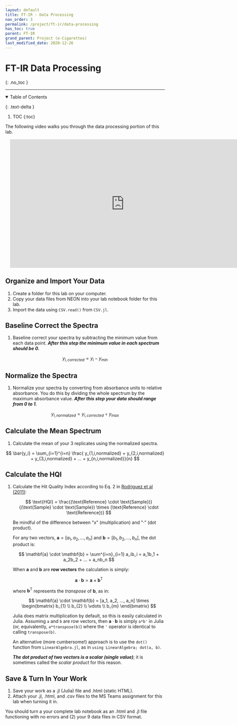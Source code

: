 ```yaml
---
layout: default
title: FT-IR - Data Processing
nav_order: 3
permalink: /project/ft-ir/data-processing
has_toc: true
parent: FT-IR
grand_parent: Project (e-Cigarettes)
last_modified_date: 2020-12-26
---
```


# FT-IR Data Processing
{: .no_toc  }

----

<details open markdown="block">
  <summary>
  Table of Contents
  </summary>

  {: .text-delta }
1. TOC
{:toc}
</details>


The following video walks you through the data processing portion of this lab.




<iframe src="https://wcu.hosted.panopto.com/Panopto/Pages/Embed.aspx?id=683a0991-3eb6-4e62-8bda-ac4600e1a364&autoplay=false&offerviewer=true&showtitle=true&showbrand=false&start=0&interactivity=all" height="405" width="720" frameBorder = "0" style="border: 0px solid #464646; display: block; margin: 15px;" allowfullscreen allow="autoplay"></iframe>

## Organize and Import Your Data

1. Create a folder for this lab on your computer.
1. Copy your data files from NEON into your lab notebook folder for this lab.
1. Import the data using `CSV.read()` from `CSV.jl`.

## Baseline Correct the Spectra 

1. Baseline correct your spectra by subtracting the minimum value from each data point.  ***After this step the minimum value in each spectrum should be 0.***

$$
y_{i,corrected} = y_{i} - y_{min}
$$

## Normalize the Spectra

1. Normalize your spectra by converting from absorbance units to relative absorbance.  You do this by dividing the whole spectrum by the maximum absorbance value.  ***After this step your data should range from 0 to 1.***

$$
y_{i,normalized} = y_{i,corrected} \div y_{max}
$$

## Calculate the Mean Spectrum

1. Calculate the mean of your 3 replicates using the normalized spectra.

$$
\bar{y_i} = \sum_{i=1}^{i=n} \frac{ y_{1,i,normalized} + y_{2,i,normalized} + y_{3,i,normalized} + ... + y_{n,i,normalized}}{n}
$$

## Calculate the HQI  

1. Calculate the Hit Quality Index according to Eq. 2 in [Rodriguez et al (2011)](https://www.researchgate.net/publication/51602215_Standardization_of_Raman_spectra_for_transfer_of_spectral_libraries_across_different_instruments):

    $$
    \text{HQI} = \frac{(\text{Reference} \cdot \text{Sample})}{(\text{Sample} \cdot \text{Sample}) \times (\text{Reference} \cdot \text{Reference})}
    $$

    Be mindful of the difference between "x" (multiplication) and "·" (dot product). 

    For any two vectors, $\mathbf{a} = [a_1, a_2, ..., a_n]$ and $\mathbf{b} = [b_1, b_2, ..., b_n]$, the dot product is:

    $$
    \mathbf{a} \cdot \mathbf{b} = \sum^{i=n}_{i=1} a_ib_i = a_1b_1 + a_2b_2 + ... + a_nb_n
    $$

    When $\mathbf{a}$ and $\mathbf{b}$ are **row vectors** the calculation is simply:

    $$
    \mathbf{a} \cdot \mathbf{b} = \mathbf{a} \times \mathbf{b}^\text{T}
    $$

    where $\mathbf{b}^\text{T}$ represents the *transpose* of $\mathbf{b}$, as in:

    $$
    \mathbf{a} \cdot \mathbf{b} = [a_1, a_2, ..., a_n] \times \begin{bmatrix}
               b_{1} \\
               b_{2} \\
               \vdots \\
               b_{m}
             \end{bmatrix}
    $$

    Julia does matrix multiplication by default, so this is easily calculated in Julia.  Assuming `a` and `b` are row vectors, then $\mathbf{a} \cdot \mathbf{b}$ is simply `a*b'` in Julia (or, equivalently, `a*transpose(b)`) where the `'` operator is identical to calling `transpose(b)`.  
    
    An alternative (more cumbersome!) approach is to use the `dot()` function from `LinearAlgebra.jl`, as in `using LinearAlgebra; dot(a, b)`.

     ***The dot product of two vectors is a scalar (single value)***; it is sometimes called the *scalar product* for this reason.

## Save & Turn In Your Work

1. Save your work as a .jl (Julia) file and .html (static HTML).
1. Attach your .jl, .html, and .csv files to the MS Teams assignment for this lab when turning it in.

<div class="tip">
You should turn a your complete lab notebook as an .html and .jl file functioning with no errors and (2) your 9 data files in CSV format.
</div>
